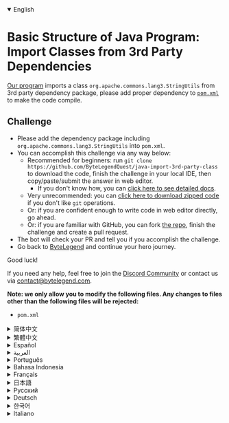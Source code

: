 <details open='true'>
<summary>English</summary>

# Basic Structure of Java Program: Import Classes from 3rd Party Dependencies

[Our program](https://github.com/ByteLegendQuest/java-import-3rd-party-class/blob/main/src/main/java/com/bytelegend/Main.java) imports a class `org.apache.commons.lang3.StringUtils` from 3rd party dependency package,
please add proper dependency to [`pom.xml`](https://github.com/ByteLegendQuest/java-import-3rd-party-class/blob/main/pom.xml) to make the code compile.

## Challenge
- Please add the dependency package including `org.apache.commons.lang3.StringUtils` into `pom.xml`.
- You can accomplish this challenge via any way below:
  - Recommended for beginners: run `git clone https://github.com/ByteLegendQuest/java-import-3rd-party-class` to download the code,
    finish the challenge in your local IDE, then copy/paste/submit the answer in web editor.
    - If you don't know how, you can [click here to see detailed docs](https://github.com/ByteLegendQuest/java-import-3rd-party-class/blob/main/docs/en/clone-and-import.md).
  - Very unrecommended: you can [click here to download zipped code](https://codeload.github.com/ByteLegendQuest/java-import-3rd-party-class/zip/refs/heads/main) if you don't like `git` operations.
  - Or: if you are confident enough to write code in web editor directly, go ahead.
  - Or: if you are familiar with GitHub, you can fork [the repo](https://github.com/ByteLegendQuest/java-import-3rd-party-class), finish the challenge and create a pull request.
- The bot will check your PR and tell you if you accomplish the challenge.
- Go back to [ByteLegend](https://bytelegend.com) and continue your hero journey.

Good luck!

If you need any help, feel free to join the [Discord Community](https://discord.gg/35RreUUGWt) or contact us via [contact@bytelegend.com](mailto:contact@bytelegend.com).

**Note: we only allow you to modify the following files.
Any changes to files other than the following files will be rejected:**

- `pom.xml`
</details>
<details>
<summary>简体中文</summary>

# Java程序的基本结构练习：导入第三方依赖包中的类

[我们的程序](https://github.com/ByteLegendQuest/java-import-3rd-party-class/blob/main/src/main/java/com/bytelegend/Main.java)中引用了一个第三方依赖包中的类`org.apache.commons.lang3.StringUtils`。
请在[`pom.xml`](https://github.com/ByteLegendQuest/java-import-3rd-party-class/blob/main/pom.xml)中添加适当的依赖，使得程序不再报错。

## 挑战
- 请在`pom.xml`中引入包含`org.apache.commons.lang3.StringUtils`的第三方依赖包，使程序能够通过编译。
- 你可以使用以下任意一种方法完成挑战：
  - 初学者推荐：运行`git clone https://git.bytelegend.com/ByteLegendQuest/java-import-3rd-party-class`将代码下载到本地，在本地使用IDE调试完成后复制到网页编辑器里提交。
    - 如果你不知道怎么做，可以点击[这里查看详细文档](https://github.com/ByteLegendQuest/java-import-3rd-party-class/blob/main/docs/zh_hans/clone-and-import.md)。
  - 非常不推荐：如果你实在不喜欢`git`命令行操作，你可以[点击这里直接下载打包好的代码](https://ghcodeload.bytelegend.com/ByteLegendQuest/java-import-3rd-party-class/zip/refs/heads/main)。
  - 或者：如果你非常自信不需要下载代码到本地调试，可以使用网页编辑器直接提交。
  - 或者：如果你对GitHub非常熟悉，你可以fork[这个仓库](https://github.com/ByteLegendQuest/java-import-3rd-party-class)、完成挑战后，创建一个Pull Request。
- 机器人将会检查你的答案，告诉你你是否通过了挑战。
- 回到[字节传说](https://bytelegend.com)，然后继续你的英雄旅程。

祝你好运！

如果你需要任何帮助，欢迎加入官方玩家QQ群（在[首页](https://bytelegend.com)右下角的`联系 & 关于`菜单里可以找到入群方式）或者[Discord社区](https://discord.gg/PvmqK3hF)，或email至[contact@bytelegend.com](mailto:contact@bytelegend.com)。

**注意：我们只允许您修改以下文件，任何对其他文件的修改都会被拒绝：**

- `pom.xml`
</details>
<details>
<summary>繁體中文</summary>

<h1>Java 程序的基本結構：從 3rd 方依賴項導入類</h1><p><a href="https://github.com/ByteLegendQuest/java-import-3rd-party-class/blob/main/src/main/java/com/bytelegend/Main.java" target="_blank">我們的程序</a>從 3rd 方依賴包中導入了一個類<code class="notranslate">org.apache.commons.lang3.StringUtils</code> ，請在<a href="https://github.com/ByteLegendQuest/java-import-3rd-party-class/blob/main/pom.xml" target="_blank"><code class="notranslate">pom.xml</code></a>中添加適當的依賴以使代碼編譯。</p><h2>挑戰</h2><ul><li>請將包含<code class="notranslate">org.apache.commons.lang3.StringUtils</code>的依賴包添加到<code class="notranslate">pom.xml</code>中。</li><li>您可以通過以下任何方式完成此挑戰：<ul><li>推薦給初學者：運行<code class="notranslate">git clone https://github.com/ByteLegendQuest/java-import-3rd-party-class</code>下載代碼，在本地 IDE 中完成挑戰，然後在網頁編輯器中復制/粘貼/提交答案.<ul><li>如果您不知道如何操作，可以<a href="https://github.com/ByteLegendQuest/java-import-3rd-party-class/blob/main/docs/en/clone-and-import.md" target="_blank">單擊此處查看詳細文檔</a>。</li></ul></li><li>非常不推薦：如果你不喜歡<code class="notranslate">git</code>操作，可以<a href="https://codeload.github.com/ByteLegendQuest/java-import-3rd-party-class/zip/refs/heads/main" target="_blank">點擊這裡下載壓縮代碼</a>。</li><li>或者：如果您有足夠的信心直接在 Web 編輯器中編寫代碼，請繼續。</li><li>或者：如果你熟悉 GitHub，你可以 fork<a href="https://github.com/ByteLegendQuest/java-import-3rd-party-class" target="_blank">倉庫</a>，完成挑戰並創建一個拉取請求。</li></ul></li><li>機器人會檢查你的 PR 並告訴你是否完成了挑戰。</li><li>回到<a href="https://bytelegend.com" target="_blank">ByteLegend</a>繼續你的英雄之旅。</li></ul><p>祝你好運！</p><p>如果您需要任何幫助，請隨時加入<a href="https://discord.gg/35RreUUGWt" target="_blank">Discord 社區</a>或通過<a href="mailto:contact@bytelegend.com" target="_blank">contact@bytelegend.com</a>聯繫我們。</p><p><strong>注意：我們只允許您修改以下文件。對以下文件以外的文件的任何更改都將被拒絕：</strong></p><ul><li> <code class="notranslate">pom.xml</code></li></ul></details>
<details>
<summary>Español</summary>

<h1>Estructura básica del programa Java: clases de importación de dependencias de terceros</h1><p> <a href="https://github.com/ByteLegendQuest/java-import-3rd-party-class/blob/main/src/main/java/com/bytelegend/Main.java" target="_blank">Nuestro programa</a> importa una clase <code class="notranslate">org.apache.commons.lang3.StringUtils</code> del paquete de dependencia de terceros, agregue la dependencia adecuada a <a href="https://github.com/ByteLegendQuest/java-import-3rd-party-class/blob/main/pom.xml" target="_blank"><code class="notranslate">pom.xml</code></a> para compilar el código.</p><h2> Desafío</h2><ul><li> Agregue el paquete de dependencia que incluye <code class="notranslate">org.apache.commons.lang3.StringUtils</code> en <code class="notranslate">pom.xml</code> .</li><li> Puede lograr este desafío de cualquier manera a continuación:<ul><li> Recomendado para principiantes: ejecute <code class="notranslate">git clone https://github.com/ByteLegendQuest/java-import-3rd-party-class</code> para descargar el código, finalice el desafío en su IDE local, luego copie/pegue/envíe la respuesta en el editor web .<ul><li> Si no sabe cómo hacerlo, puede <a href="https://github.com/ByteLegendQuest/java-import-3rd-party-class/blob/main/docs/en/clone-and-import.md" target="_blank">hacer clic aquí para ver los documentos detallados</a> .</li></ul></li><li> Muy poco recomendado: puede <a href="https://codeload.github.com/ByteLegendQuest/java-import-3rd-party-class/zip/refs/heads/main" target="_blank">hacer clic aquí para descargar el código comprimido</a> si no le gustan las operaciones de <code class="notranslate">git</code> .</li><li> O: si tiene la confianza suficiente para escribir código en el editor web directamente, adelante.</li><li> O: si está familiarizado con GitHub, puede bifurcar <a href="https://github.com/ByteLegendQuest/java-import-3rd-party-class" target="_blank">el repositorio</a> , finalizar el desafío y crear una solicitud de extracción.</li></ul></li><li> El bot verificará tu PR y te dirá si logras el desafío.</li><li> Regrese a <a href="https://bytelegend.com" target="_blank">ByteLegend</a> y continúe su viaje de héroe.</li></ul><p> ¡Buena suerte!</p><p> Si necesita ayuda, no dude en unirse a la <a href="https://discord.gg/35RreUUGWt" target="_blank">comunidad de Discord</a> o contáctenos a través de <a href="mailto:contact@bytelegend.com" target="_blank">contact@bytelegend.com</a> .</p><p> <strong>Nota: solo le permitimos modificar los siguientes archivos. Cualquier cambio en los archivos que no sean los siguientes archivos será rechazado:</strong></p><ul><li> <code class="notranslate">pom.xml</code></li></ul></details>
<details>
<summary>العربية</summary>

<h1 style=";text-align:right;direction:rtl">الهيكل الأساسي لبرنامج Java: استيراد فئات من تبعيات طرف ثالث</h1><p style=";text-align:right;direction:rtl"> يستورد <a href="https://github.com/ByteLegendQuest/java-import-3rd-party-class/blob/main/src/main/java/com/bytelegend/Main.java" target="_blank">برنامجنا</a> فئة <code class="notranslate">org.apache.commons.lang3.StringUtils</code> من حزمة تبعية تابعة لجهة خارجية ، يرجى إضافة تبعية مناسبة إلى <a href="https://github.com/ByteLegendQuest/java-import-3rd-party-class/blob/main/pom.xml" target="_blank"><code class="notranslate">pom.xml</code></a> لجعل الشفرة مجمعة.</p><h2 style=";text-align:right;direction:rtl"> تحد</h2><ul style=";text-align:right;direction:rtl"><li style=";text-align:right;direction:rtl"> يرجى إضافة حزمة التبعية بما في ذلك <code class="notranslate">org.apache.commons.lang3.StringUtils</code> إلى <code class="notranslate">pom.xml</code> .</li><li style=";text-align:right;direction:rtl"> يمكنك إنجاز هذا التحدي بأي طريقة أدناه:<ul style=";text-align:right;direction:rtl"><li style=";text-align:right;direction:rtl"> موصى به للمبتدئين: قم بتشغيل <code class="notranslate">git clone https://github.com/ByteLegendQuest/java-import-3rd-party-class</code> لتنزيل الكود ، وإنهاء التحدي في IDE المحلي الخاص بك ، ثم نسخ / لصق / إرسال الإجابة في محرر الويب .<ul style=";text-align:right;direction:rtl"><li style=";text-align:right;direction:rtl"> إذا كنت لا تعرف كيف يمكنك <a href="https://github.com/ByteLegendQuest/java-import-3rd-party-class/blob/main/docs/en/clone-and-import.md" target="_blank">النقر هنا لمشاهدة المستندات التفصيلية</a> .</li></ul></li><li style=";text-align:right;direction:rtl"> غير موصى به على الإطلاق: يمكنك <a href="https://codeload.github.com/ByteLegendQuest/java-import-3rd-party-class/zip/refs/heads/main" target="_blank">النقر هنا لتنزيل رمز مضغوط</a> إذا كنت لا تحب عمليات <code class="notranslate">git</code> .</li><li style=";text-align:right;direction:rtl"> أو: إذا كنت واثقًا بدرجة كافية لكتابة التعليمات البرمجية في محرر الويب مباشرةً ، فابدأ.</li><li style=";text-align:right;direction:rtl"> أو: إذا كنت معتادًا على GitHub ، فيمكنك تفرع <a href="https://github.com/ByteLegendQuest/java-import-3rd-party-class" target="_blank">الريبو</a> وإنهاء التحدي وإنشاء طلب سحب.</li></ul></li><li style=";text-align:right;direction:rtl"> سيتحقق الروبوت من العلاقات العامة الخاصة بك ويخبرك إذا أنجزت التحدي.</li><li style=";text-align:right;direction:rtl"> ارجع إلى <a href="https://bytelegend.com" target="_blank">ByteLegend وتابع</a> رحلة بطلك.</li></ul><p style=";text-align:right;direction:rtl"> حظ سعيد!</p><p style=";text-align:right;direction:rtl"> إذا كنت بحاجة إلى أي مساعدة ، فلا تتردد في الانضمام إلى <a href="https://discord.gg/35RreUUGWt" target="_blank">مجتمع Discord</a> أو الاتصال بنا عبر <a href="mailto:contact@bytelegend.com" target="_blank">contact@bytelegend.com</a> .</p><p style=";text-align:right;direction:rtl"> <strong>ملاحظة: نسمح لك فقط بتعديل الملفات التالية. سيتم رفض أي تغييرات يتم إجراؤها على الملفات بخلاف الملفات التالية:</strong></p><ul style=";text-align:right;direction:rtl"><li style=";text-align:right;direction:rtl"> <code class="notranslate">pom.xml</code></li></ul></details>
<details>
<summary>Português</summary>

<h1>Estrutura Básica do Programa Java: Importar Classes de Dependências de Terceiros</h1><p> <a href="https://github.com/ByteLegendQuest/java-import-3rd-party-class/blob/main/src/main/java/com/bytelegend/Main.java" target="_blank">Nosso programa</a> importa uma classe <code class="notranslate">org.apache.commons.lang3.StringUtils</code> de um pacote de dependência de terceiros, por favor, adicione a dependência apropriada ao <a href="https://github.com/ByteLegendQuest/java-import-3rd-party-class/blob/main/pom.xml" target="_blank"><code class="notranslate">pom.xml</code></a> para fazer o código compilar.</p><h2> Desafio</h2><ul><li> Adicione o pacote de dependência incluindo <code class="notranslate">org.apache.commons.lang3.StringUtils</code> em <code class="notranslate">pom.xml</code> .</li><li> Você pode realizar este desafio de qualquer maneira abaixo:<ul><li> Recomendado para iniciantes: execute <code class="notranslate">git clone https://github.com/ByteLegendQuest/java-import-3rd-party-class</code> para baixar o código, conclua o desafio em seu IDE local e copie/cole/envie a resposta no editor da web .<ul><li> Se você não sabe como, você pode <a href="https://github.com/ByteLegendQuest/java-import-3rd-party-class/blob/main/docs/en/clone-and-import.md" target="_blank">clicar aqui para ver documentos detalhados</a> .</li></ul></li><li> Muito não recomendado: você pode <a href="https://codeload.github.com/ByteLegendQuest/java-import-3rd-party-class/zip/refs/heads/main" target="_blank">clicar aqui para baixar o código zipado</a> se não gostar das operações do <code class="notranslate">git</code> .</li><li> Ou: se você estiver confiante o suficiente para escrever código diretamente no editor da web, vá em frente.</li><li> Ou: se você estiver familiarizado com o GitHub, você pode bifurcar <a href="https://github.com/ByteLegendQuest/java-import-3rd-party-class" target="_blank">o repo</a> , finalizar o desafio e criar um pull request.</li></ul></li><li> O bot verificará seu PR e informará se você cumprir o desafio.</li><li> Volte para <a href="https://bytelegend.com" target="_blank">ByteLegend</a> e continue sua jornada de herói.</li></ul><p> Boa sorte!</p><p> Se precisar de ajuda, sinta-se à vontade para se juntar à <a href="https://discord.gg/35RreUUGWt" target="_blank">Comunidade Discord</a> ou entre em contato conosco via <a href="mailto:contact@bytelegend.com" target="_blank">contact@bytelegend.com</a> .</p><p> <strong>Nota: só permitimos que você modifique os seguintes arquivos. Quaisquer alterações em arquivos que não sejam os arquivos a seguir serão rejeitadas:</strong></p><ul><li> <code class="notranslate">pom.xml</code></li></ul></details>
<details>
<summary>Bahasa Indonesia</summary>

<h1>Struktur Dasar Program Java: Mengimpor Kelas dari Dependensi Pihak Ketiga</h1><p> <a href="https://github.com/ByteLegendQuest/java-import-3rd-party-class/blob/main/src/main/java/com/bytelegend/Main.java" target="_blank">Program kami</a> mengimpor kelas <code class="notranslate">org.apache.commons.lang3.StringUtils</code> dari paket ketergantungan pihak ke-3, harap tambahkan ketergantungan yang tepat ke <a href="https://github.com/ByteLegendQuest/java-import-3rd-party-class/blob/main/pom.xml" target="_blank"><code class="notranslate">pom.xml</code></a> untuk membuat kode dikompilasi.</p><h2> Tantangan</h2><ul><li> Silakan tambahkan paket dependensi termasuk <code class="notranslate">org.apache.commons.lang3.StringUtils</code> ke <code class="notranslate">pom.xml</code> .</li><li> Anda dapat menyelesaikan tantangan ini melalui cara apa pun di bawah ini:<ul><li> Direkomendasikan untuk pemula: jalankan <code class="notranslate">git clone https://github.com/ByteLegendQuest/java-import-3rd-party-class</code> untuk mengunduh kode, selesaikan tantangan di IDE lokal Anda, lalu salin/tempel/kirim jawabannya di editor web .<ul><li> Jika Anda tidak tahu caranya, Anda dapat <a href="https://github.com/ByteLegendQuest/java-import-3rd-party-class/blob/main/docs/en/clone-and-import.md" target="_blank">mengklik di sini untuk melihat dokumen terperinci</a> .</li></ul></li><li> Sangat tidak direkomendasikan: Anda dapat <a href="https://codeload.github.com/ByteLegendQuest/java-import-3rd-party-class/zip/refs/heads/main" target="_blank">mengklik di sini untuk mengunduh kode zip</a> jika Anda tidak menyukai operasi <code class="notranslate">git</code> .</li><li> Atau: jika Anda cukup percaya diri untuk menulis kode di editor web secara langsung, silakan.</li><li> Atau: jika Anda terbiasa dengan GitHub, Anda dapat melakukan fork <a href="https://github.com/ByteLegendQuest/java-import-3rd-party-class" target="_blank">repo</a> , menyelesaikan tantangan, dan membuat permintaan tarik.</li></ul></li><li> Bot akan memeriksa PR Anda dan memberi tahu Anda jika Anda menyelesaikan tantangan.</li><li> Kembali ke <a href="https://bytelegend.com" target="_blank">ByteLegend</a> dan lanjutkan perjalanan pahlawan Anda.</li></ul><p> Semoga beruntung!</p><p> Jika Anda memerlukan bantuan, jangan ragu untuk bergabung dengan <a href="https://discord.gg/35RreUUGWt" target="_blank">Komunitas Discord</a> atau hubungi kami melalui <a href="mailto:contact@bytelegend.com" target="_blank">contact@bytelegend.com</a> .</p><p> <strong>Catatan: kami hanya mengizinkan Anda untuk mengubah file berikut. Setiap perubahan pada file selain file berikut akan ditolak:</strong></p><ul><li> <code class="notranslate">pom.xml</code></li></ul></details>
<details>
<summary>Français</summary>

<h1>Structure de base du programme Java : Importer des classes à partir de dépendances tierces</h1><p> <a href="https://github.com/ByteLegendQuest/java-import-3rd-party-class/blob/main/src/main/java/com/bytelegend/Main.java" target="_blank">Notre programme</a> importe une classe <code class="notranslate">org.apache.commons.lang3.StringUtils</code> à partir d&#39;un package de dépendances tiers, veuillez ajouter la dépendance appropriée à <a href="https://github.com/ByteLegendQuest/java-import-3rd-party-class/blob/main/pom.xml" target="_blank"><code class="notranslate">pom.xml</code></a> pour que le code soit compilé.</p><h2> Défi</h2><ul><li> Veuillez ajouter le package de dépendances comprenant <code class="notranslate">org.apache.commons.lang3.StringUtils</code> dans <code class="notranslate">pom.xml</code> .</li><li> Vous pouvez accomplir ce défi de n&#39;importe quelle manière ci-dessous:<ul><li> Recommandé pour les débutants : exécutez <code class="notranslate">git clone https://github.com/ByteLegendQuest/java-import-3rd-party-class</code> pour télécharger le code, terminez le défi dans votre IDE local, puis copiez/collez/soumettez la réponse dans l&#39;éditeur Web .<ul><li> Si vous ne savez pas comment faire, vous pouvez <a href="https://github.com/ByteLegendQuest/java-import-3rd-party-class/blob/main/docs/en/clone-and-import.md" target="_blank">cliquer ici pour voir la documentation détaillée</a> .</li></ul></li><li> Très déconseillé : vous pouvez <a href="https://codeload.github.com/ByteLegendQuest/java-import-3rd-party-class/zip/refs/heads/main" target="_blank">cliquer ici pour télécharger le code compressé</a> si vous n&#39;aimez pas les opérations <code class="notranslate">git</code> .</li><li> Ou : si vous êtes suffisamment confiant pour écrire du code directement dans l&#39;éditeur Web, continuez.</li><li> Ou : si vous êtes familier avec GitHub, vous pouvez forker <a href="https://github.com/ByteLegendQuest/java-import-3rd-party-class" target="_blank">le dépôt</a> , terminer le défi et créer une demande d&#39;extraction.</li></ul></li><li> Le bot vérifiera votre PR et vous dira si vous accomplissez le défi.</li><li> Retournez à <a href="https://bytelegend.com" target="_blank">ByteLegend</a> et continuez votre voyage de héros.</li></ul><p> Bonne chance!</p><p> Si vous avez besoin d&#39;aide, n&#39;hésitez pas à rejoindre la <a href="https://discord.gg/35RreUUGWt" target="_blank">communauté Discord</a> ou à nous contacter via <a href="mailto:contact@bytelegend.com" target="_blank">contact@bytelegend.com</a> .</p><p> <strong>Remarque : nous vous autorisons uniquement à modifier les fichiers suivants. Toute modification de fichiers autres que les fichiers suivants sera rejetée :</strong></p><ul><li> <code class="notranslate">pom.xml</code></li></ul></details>
<details>
<summary>日本語</summary>

<h1>Javaプログラムの基本構造：サードパーティの依存関係からクラスをインポートする</h1><p><a href="https://github.com/ByteLegendQuest/java-import-3rd-party-class/blob/main/src/main/java/com/bytelegend/Main.java" target="_blank">私たちのプログラム</a>は、サードパーティの依存関係パッケージからクラス<code class="notranslate">org.apache.commons.lang3.StringUtils</code>をインポートします。コードをコンパイルするには、 <a href="https://github.com/ByteLegendQuest/java-import-3rd-party-class/blob/main/pom.xml" target="_blank"><code class="notranslate">pom.xml</code></a>に適切な依存関係を追加してください。</p><h2>チャレンジ</h2><ul><li><code class="notranslate">org.apache.commons.lang3.StringUtils</code>を含む依存関係パッケージを<code class="notranslate">pom.xml</code>に追加してください。</li><li>この課題は、以下のいずれかの方法で達成できます。<ul><li>初心者に推奨： <code class="notranslate">git clone https://github.com/ByteLegendQuest/java-import-3rd-party-class</code>を実行してコードをダウンロードし、ローカルIDEでチャレンジを終了してから、Webエディターで回答をコピー/貼り付け/送信します。<ul><li>方法がわからない場合は、 <a href="https://github.com/ByteLegendQuest/java-import-3rd-party-class/blob/main/docs/en/clone-and-import.md" target="_blank">ここをクリックして詳細なドキュメントを参照してください</a>。</li></ul></li><li>非常に推奨されていません<code class="notranslate">git</code>操作が気に入らない場合は、 <a href="https://codeload.github.com/ByteLegendQuest/java-import-3rd-party-class/zip/refs/heads/main" target="_blank">ここをクリックしてzipコードをダウンロード</a>できます。</li><li>または：Webエディターで直接コードを記述できる自信がある場合は、先に進んでください。</li><li>または：GitHubに精通している場合は<a href="https://github.com/ByteLegendQuest/java-import-3rd-party-class" target="_blank">、リポジトリ</a>をフォークしてチャレンジを終了し、プルリクエストを作成できます。</li></ul></li><li>ボットはPRをチェックし、チャレンジを達成したかどうかを通知します。</li><li> <a href="https://bytelegend.com" target="_blank">ByteLegend</a>に戻り、ヒーローの旅を続けてください。</li></ul><p>幸運を！</p><p>ヘルプが必要な場合は、 <a href="https://discord.gg/35RreUUGWt" target="_blank">Discordコミュニティ</a>に参加するか、contact <a href="mailto:contact@bytelegend.com" target="_blank">@bytelegend.com</a>からお問い合わせください。</p><p><strong>注：変更できるのは次のファイルのみです。次のファイル以外のファイルへの変更は拒否されます。</strong></p><ul><li> <code class="notranslate">pom.xml</code></li></ul></details>
<details>
<summary>Русский</summary>

<h1>Базовая структура Java-программы: импорт классов из сторонних зависимостей</h1><p> <a href="https://github.com/ByteLegendQuest/java-import-3rd-party-class/blob/main/src/main/java/com/bytelegend/Main.java" target="_blank">Наша программа</a> импортирует класс <code class="notranslate">org.apache.commons.lang3.StringUtils</code> из стороннего пакета зависимостей, добавьте правильную зависимость в <a href="https://github.com/ByteLegendQuest/java-import-3rd-party-class/blob/main/pom.xml" target="_blank"><code class="notranslate">pom.xml</code></a> , чтобы код скомпилировался.</p><h2> Испытание</h2><ul><li> Добавьте пакет зависимостей, включая <code class="notranslate">org.apache.commons.lang3.StringUtils</code> , в <code class="notranslate">pom.xml</code> .</li><li> Вы можете выполнить эту задачу любым способом, указанным ниже:<ul><li> Рекомендуется для начинающих: запустите <code class="notranslate">git clone https://github.com/ByteLegendQuest/java-import-3rd-party-class</code> , чтобы загрузить код, выполните задание в локальной среде IDE, затем скопируйте/вставьте/отправьте ответ в веб-редакторе. .<ul><li> Если вы не знаете, как это сделать, вы можете <a href="https://github.com/ByteLegendQuest/java-import-3rd-party-class/blob/main/docs/en/clone-and-import.md" target="_blank">щелкнуть здесь, чтобы просмотреть подробную документацию</a> .</li></ul></li><li> Крайне не рекомендуется: вы можете <a href="https://codeload.github.com/ByteLegendQuest/java-import-3rd-party-class/zip/refs/heads/main" target="_blank">нажать здесь, чтобы загрузить заархивированный код</a> , если вам не нравятся операции <code class="notranslate">git</code> .</li><li> Или: если вы достаточно уверены, чтобы писать код напрямую в веб-редакторе, вперед.</li><li> Или: если вы знакомы с GitHub, вы можете разветвить <a href="https://github.com/ByteLegendQuest/java-import-3rd-party-class" target="_blank">репозиторий</a> , выполнить задание и создать запрос на включение.</li></ul></li><li> Бот проверит ваш PR и сообщит, выполнили ли вы задание.</li><li> Вернитесь в <a href="https://bytelegend.com" target="_blank">ByteLegend</a> и продолжайте свое героическое путешествие.</li></ul><p> Удачи!</p><p> Если вам нужна помощь, присоединяйтесь к <a href="https://discord.gg/35RreUUGWt" target="_blank">сообществу Discord</a> или свяжитесь с нами по <a href="mailto:contact@bytelegend.com" target="_blank">адресу contact@bytelegend.com</a> .</p><p> <strong>Примечание: мы разрешаем вам изменять только следующие файлы. Любые изменения в файлах, кроме следующих файлов, будут отклонены:</strong></p><ul><li> <code class="notranslate">pom.xml</code></li></ul></details>
<details>
<summary>Deutsch</summary>

<h1>Grundstruktur des Java-Programms: Klassen aus Abhängigkeiten von Drittanbietern importieren</h1><p> <a href="https://github.com/ByteLegendQuest/java-import-3rd-party-class/blob/main/src/main/java/com/bytelegend/Main.java" target="_blank">Unser Programm</a> importiert eine Klasse <code class="notranslate">org.apache.commons.lang3.StringUtils</code> aus einem Abhängigkeitspaket eines Drittanbieters. Bitte fügen Sie <a href="https://github.com/ByteLegendQuest/java-import-3rd-party-class/blob/main/pom.xml" target="_blank"><code class="notranslate">pom.xml</code></a> die richtige Abhängigkeit hinzu, damit der Code kompiliert wird.</p><h2> Herausforderung</h2><ul><li> Bitte fügen Sie das Abhängigkeitspaket einschließlich <code class="notranslate">org.apache.commons.lang3.StringUtils</code> in <code class="notranslate">pom.xml</code> hinzu.</li><li> Sie können diese Herausforderung auf eine der folgenden Arten meistern:<ul><li> Empfohlen für Anfänger: Führen Sie <code class="notranslate">git clone https://github.com/ByteLegendQuest/java-import-3rd-party-class</code> aus, um den Code herunterzuladen, beenden Sie die Herausforderung in Ihrer lokalen IDE und kopieren/fügen Sie dann die Antwort im Web-Editor ein/übermitteln Sie sie .<ul><li> Wenn Sie nicht wissen, wie, können <a href="https://github.com/ByteLegendQuest/java-import-3rd-party-class/blob/main/docs/en/clone-and-import.md" target="_blank">Sie hier klicken, um detaillierte Dokumente anzuzeigen</a> .</li></ul></li><li> Sehr nicht zu empfehlen: Sie können <a href="https://codeload.github.com/ByteLegendQuest/java-import-3rd-party-class/zip/refs/heads/main" target="_blank">hier klicken, um den gezippten Code herunterzuladen,</a> wenn Sie <code class="notranslate">git</code> -Operationen nicht mögen.</li><li> Oder: Wenn Sie sicher genug sind, Code direkt im Web-Editor zu schreiben, fahren Sie fort.</li><li> Oder: Wenn Sie sich mit GitHub auskennen, können Sie <a href="https://github.com/ByteLegendQuest/java-import-3rd-party-class" target="_blank">das Repo forken</a> , die Challenge beenden und einen Pull-Request erstellen.</li></ul></li><li> Der Bot überprüft Ihre PR und teilt Ihnen mit, ob Sie die Herausforderung meistern.</li><li> Gehen Sie zurück zu <a href="https://bytelegend.com" target="_blank">ByteLegend</a> und setzen Sie Ihre Heldenreise fort.</li></ul><p> Viel Glück!</p><p> Wenn Sie Hilfe benötigen, können Sie sich gerne der <a href="https://discord.gg/35RreUUGWt" target="_blank">Discord Community</a> anschließen oder uns über <a href="mailto:contact@bytelegend.com" target="_blank">contact@bytelegend.com kontaktieren</a> .</p><p> <strong>Hinweis: Wir erlauben Ihnen nur, die folgenden Dateien zu ändern. Alle Änderungen an anderen Dateien als den folgenden Dateien werden abgelehnt:</strong></p><ul><li> <code class="notranslate">pom.xml</code></li></ul></details>
<details>
<summary>한국어</summary>

<h1>Java 프로그램의 기본 구조: 타사 종속성에서 클래스 가져오기</h1><p> <a href="https://github.com/ByteLegendQuest/java-import-3rd-party-class/blob/main/src/main/java/com/bytelegend/Main.java" target="_blank">우리 프로그램</a> 은 타사 종속성 패키지에서 <code class="notranslate">org.apache.commons.lang3.StringUtils</code> 클래스를 가져옵니다. 코드를 컴파일하려면 <a href="https://github.com/ByteLegendQuest/java-import-3rd-party-class/blob/main/pom.xml" target="_blank"><code class="notranslate">pom.xml</code></a> 에 적절한 종속성을 추가하십시오.</p><h2> 도전</h2><ul><li> <code class="notranslate">org.apache.commons.lang3.StringUtils</code> 를 포함하는 종속성 패키지를 <code class="notranslate">pom.xml</code> 에 추가하십시오.</li><li> 아래 방법을 통해 이 챌린지를 완료할 수 있습니다.<ul><li> 초보자를 위한 권장 사항: <code class="notranslate">git clone https://github.com/ByteLegendQuest/java-import-3rd-party-class</code> 를 실행하여 코드를 다운로드하고 로컬 IDE에서 챌린지를 완료한 다음 웹 편집기에서 답변을 복사/붙여넣기/제출합니다. .<ul><li> 방법을 모르는 경우 <a href="https://github.com/ByteLegendQuest/java-import-3rd-party-class/blob/main/docs/en/clone-and-import.md" target="_blank">여기를 클릭하여 자세한 문서를 볼</a> 수 있습니다.</li></ul></li><li> 매우 권장하지 않음: <code class="notranslate">git</code> 작업이 마음에 들지 않으면 <a href="https://codeload.github.com/ByteLegendQuest/java-import-3rd-party-class/zip/refs/heads/main" target="_blank">여기를 클릭하여 압축 코드를 다운로드</a> 할 수 있습니다.</li><li> 또는 웹 편집기에서 직접 코드를 작성할 만큼 자신이 있다면 계속 진행하십시오.</li><li> 또는 GitHub에 익숙하다면 리포지토리를 분기 <a href="https://github.com/ByteLegendQuest/java-import-3rd-party-class" target="_blank">하고</a> 챌린지를 완료하고 풀 요청을 생성할 수 있습니다.</li></ul></li><li> 봇은 PR을 확인하고 도전 과제를 달성했는지 알려줍니다.</li><li> <a href="https://bytelegend.com" target="_blank">ByteLegend</a> 로 돌아가 영웅 여정을 계속하세요.</li></ul><p> 행운을 빕니다!</p><p> 도움이 필요하면 언제든지 <a href="https://discord.gg/35RreUUGWt" target="_blank">Discord 커뮤니티</a> 에 가입하거나 <a href="mailto:contact@bytelegend.com" target="_blank">contact@bytelegend.com</a> 을 통해 문의하세요.</p><p> <strong>참고: 다음 파일만 수정할 수 있습니다. 다음 파일 이외의 파일에 대한 변경 사항은 거부됩니다.</strong></p><ul><li> <code class="notranslate">pom.xml</code></li></ul></details>
<details>
<summary>Italiano</summary>

<h1>Struttura di base del programma Java: classi di importazione da dipendenze di terze parti</h1><p> <a href="https://github.com/ByteLegendQuest/java-import-3rd-party-class/blob/main/src/main/java/com/bytelegend/Main.java" target="_blank">Il nostro programma</a> importa una classe <code class="notranslate">org.apache.commons.lang3.StringUtils</code> da un pacchetto di dipendenze di terze parti, per favore aggiungi la dipendenza appropriata a <a href="https://github.com/ByteLegendQuest/java-import-3rd-party-class/blob/main/pom.xml" target="_blank"><code class="notranslate">pom.xml</code></a> per fare in modo che il codice venga compilato.</p><h2> Sfida</h2><ul><li> Aggiungi il pacchetto delle dipendenze che include <code class="notranslate">org.apache.commons.lang3.StringUtils</code> in <code class="notranslate">pom.xml</code> .</li><li> Puoi portare a termine questa sfida in qualsiasi modo di seguito:<ul><li> Consigliato per i principianti: esegui <code class="notranslate">git clone https://github.com/ByteLegendQuest/java-import-3rd-party-class</code> per scaricare il codice, completa la sfida nel tuo IDE locale, quindi copia/incolla/invia la risposta nell&#39;editor web .<ul><li> Se non sai come fare, puoi fare <a href="https://github.com/ByteLegendQuest/java-import-3rd-party-class/blob/main/docs/en/clone-and-import.md" target="_blank">clic qui per visualizzare i documenti dettagliati</a> .</li></ul></li><li> Molto sconsigliato: puoi fare <a href="https://codeload.github.com/ByteLegendQuest/java-import-3rd-party-class/zip/refs/heads/main" target="_blank">clic qui per scaricare il codice zippato</a> se non ti piacciono le operazioni <code class="notranslate">git</code> .</li><li> Oppure: se sei abbastanza sicuro da scrivere il codice direttamente nell&#39;editor web, vai avanti.</li><li> Oppure: se hai familiarità con GitHub, puoi eseguire il fork <a href="https://github.com/ByteLegendQuest/java-import-3rd-party-class" target="_blank">del repository</a> , completare la sfida e creare una richiesta pull.</li></ul></li><li> Il bot controllerà il tuo PR e ti dirà se hai superato la sfida.</li><li> Torna a <a href="https://bytelegend.com" target="_blank">ByteLegend</a> e continua il tuo viaggio da eroe.</li></ul><p> Buona fortuna!</p><p> Se hai bisogno di aiuto, non esitare a unirti alla <a href="https://discord.gg/35RreUUGWt" target="_blank">community di Discord</a> o contattaci tramite <a href="mailto:contact@bytelegend.com" target="_blank">contact@bytelegend.com</a> .</p><p> <strong>Nota: ti permettiamo solo di modificare i seguenti file. Eventuali modifiche ai file diversi dai seguenti file verranno rifiutate:</strong></p><ul><li> <code class="notranslate">pom.xml</code></li></ul></details>